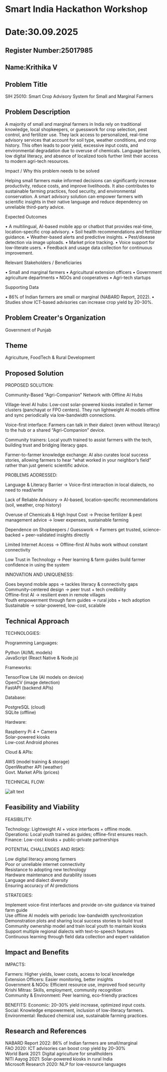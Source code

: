 # Smart India Hackathon Workshop
# Date:30.09.2025
## Register Number:25017985
## Name:Krithika V
## Problem Title
SIH 25010: Smart Crop Advisory System for Small and Marginal Farmers
## Problem Description
A majority of small and marginal farmers in India rely on traditional knowledge, local shopkeepers, or guesswork for crop selection, pest control, and fertilizer use. They lack access to personalized, real-time advisory services that account for soil type, weather conditions, and crop history. This often leads to poor yield, excessive input costs, and environmental degradation due to overuse of chemicals. Language barriers, low digital literacy, and absence of localized tools further limit their access to modern agri-tech resources.

Impact / Why this problem needs to be solved

Helping small farmers make informed decisions can significantly increase productivity, reduce costs, and improve livelihoods. It also contributes to sustainable farming practices, food security, and environmental conservation. A smart advisory solution can empower farmers with scientific insights in their native language and reduce dependency on unreliable third-party advice.

Expected Outcomes

• A multilingual, AI-based mobile app or chatbot that provides real-time, location-specific crop advisory.
• Soil health recommendations and fertilizer guidance.
• Weather-based alerts and predictive insights.
• Pest/disease detection via image uploads.
• Market price tracking.
• Voice support for low-literate users.
• Feedback and usage data collection for continuous improvement.

Relevant Stakeholders / Beneficiaries

• Small and marginal farmers
• Agricultural extension officers
• Government agriculture departments
• NGOs and cooperatives
• Agri-tech startups

Supporting Data

• 86% of Indian farmers are small or marginal (NABARD Report, 2022).
• Studies show ICT-based advisories can increase crop yield by 20–30%.

## Problem Creater's Organization
Government of Punjab

## Theme
Agriculture, FoodTech & Rural Development

## Proposed Solution

PROPOSED SOLUTION: 

Community-Based “Agri-Companion” Network with Offline AI Hubs

Village-level AI hubs: Low-cost solar-powered kiosks installed in farmer clusters (panchayat or FPO centers). They run lightweight AI models offline and sync periodically via low-bandwidth connections.

Voice-first interface: Farmers can talk in their dialect (even without literacy) to the hub or a shared “Agri-Companion” device.

Community trainers: Local youth trained to assist farmers with the tech, building trust and bridging literacy gaps.

Farmer-to-farmer knowledge exchange: AI also curates local success stories, allowing farmers to hear “what worked in your neighbor’s field” rather than just generic scientific advice.

PROBLEMS ADDRESSED:

Language & Literacy Barrier
→ Voice-first interaction in local dialects, no need to read/write

Lack of Reliable Advisory
→ AI-based, location-specific recommendations (soil, weather, crop history)

Overuse of Chemicals & High Input Cost
→ Precise fertilizer & pest management advice → lower expenses, sustainable farming

Dependence on Shopkeepers / Guesswork
→ Farmers get trusted, science-backed + peer-validated insights directly

Limited Internet Access
→ Offline-first AI hubs work without constant connectivity

Low Trust in Technology
→ Peer learning & farm guides build farmer confidence in using the system

INNOVATION AND UNIQUENESS:

Goes beyond mobile apps → tackles literacy & connectivity gaps<br>
Community-centered design → peer trust + tech credibility<br>
Offline-first AI → resilient even in remote villages<br>
Youth empowerment through farm guides → rural jobs + tech adoption<br>
Sustainable → solar-powered, low-cost, scalable<br>

## Technical Approach

TECHNOLOGIES:

Programming Languages:

Python (AI/ML models)<br>
JavaScript (React Native & Node.js)

Frameworks:

TensorFlow Lite (AI models on device)<br>
OpenCV (image detection)<br>
FastAPI (backend APIs)

Database:

PostgreSQL (cloud)<br>
SQLite (offline)

Hardware:

Raspberry Pi 4 + Camera<br>
Solar-powered kiosks<br>
Low-cost Android phones<br>

Cloud & APIs:

AWS (model training & storage)<br>
OpenWeather API (weather)<br>
Govt. Market APIs (prices)<br>

TECHNICAL FLOW:

![alt text](<flow web sih-1.jpg>)<br>

## Feasibility and Viability

FEASIBILITY:

Technology: Lightweight AI + voice interfaces + offline mode.<br>
Operations: Local youth trained as guides; offline-first ensures reach.<br>
Finance: Low-cost kiosks + public-private partnerships

POTENTIAL CHALLENGES AND RISKS:

Low digital literacy among farmers<br>
Poor or unreliable internet connectivity<br>
Resistance to adopting new technology<br>
Hardware maintenance and durability issues<br>
Language and dialect diversity<br>
Ensuring accuracy of AI predictions

STRATEGIES:

Implement voice-first interfaces and provide on-site guidance via trained farm guide<br>
Use offline AI models with periodic low-bandwidth synchronization<br>
Demonstration plots and sharing local success stories to build trust<br>
Community ownership model and train local youth to maintain kiosks<br>
Support multiple regional dialects with text-to-speech features<br>
Continuous learning through field data collection and expert validation<br>

## Impact and Benefits

IMPACTS:

Farmers: Higher yields, lower costs, access to local knowledge<br>
Extension Officers: Easier monitoring, better insights<br>
Government & NGOs: Efficient resource use, improved food security<br>
Krishi Mitras: Skills, employment, community recognition<br>
Community & Environment: Peer learning, eco-friendly practices

BENEFITS:
Economic: 20–30% yield increase, optimized input costs.<br>
Social: Knowledge empowerment, inclusion of low-literacy farmers.<br>
Environmental: Reduced chemical use, sustainable farming practices.

## Research and References

NABARD Report 2022: 86% of Indian farmers are small/marginal<br>
FAO 2020: ICT advisories can boost crop yield by 20–30%<br>
World Bank 2021: Digital agriculture for smallholders<br>
NITI Aayog 2021: Solar-powered kiosks in rural India<br>
Microsoft Research 2020: NLP for low-resource languages
